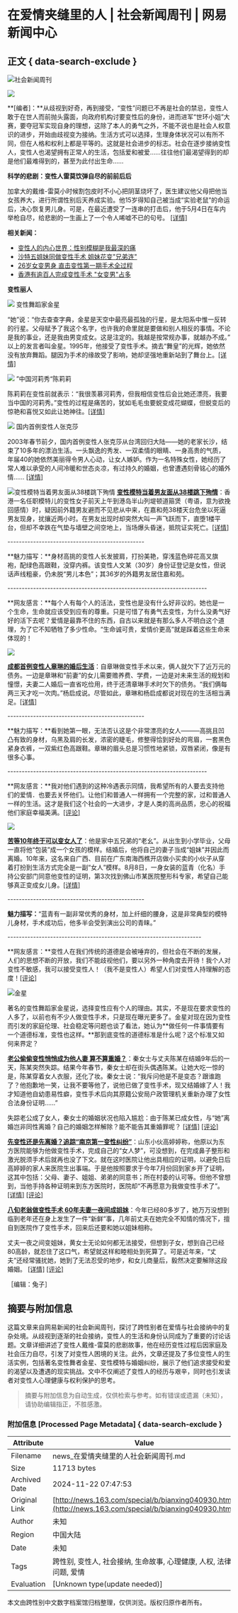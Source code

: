 # 在爱情夹缝里的人 | 社会新闻周刊 | 网易新闻中心

## 正文 { data-search-exclude }


![社会新闻周刊](http://news.163.com/images2/shehuinews_t.gif)

![](http://cimg.163.com/news/0409/30/she2.jpg)

**\[编者\]：**从歧视到好奇，再到接受，“变性”问题已不再是社会的禁忌，变性人敢于在世人而前抛头露面，向政府机构讨要变性后的身份，进而进军“世环小姐”大赛，要夺冠军实现自身的理想，这除了本人的勇气之外，不能不说也是社会人权意识的进步，开始由歧视变为接纳。生活方式可以选择，生理身体状况可以有所不同，但在人格和权利上都是平等的。这就是社会进步的标志。社会在逐步接纳变性人，变性人也渴望拥有正常人的生活，包括爱和被爱……往往他们最渴望得到的却是他们最难得到的，甚至为此付出生命……

**科学的悲剧：变性人雷莫饮弹自尽的前前后后**

加拿大的戴维-雷莫小时候割包皮时不小心把阴茎烧坏了，医生建议他父母把他当女孩养大，进行所谓性别后天养成实验。他15岁得知自己被当成“实验老鼠”的命运后，决心恢复男儿身。可是，在最近遭受了一连串的打击后，他于5月4日在车内举枪自尽，给悲剧的一生画上了一个令人唏嘘不已的句号。 [\[详情\]](http://news.163.com/2004w05/12557/2004w05_1084964801478.html)

**相关新闻：**

- [变性人的内心世界：性别模糊是我最深的痛](http://news.163.com/2004w03/12495/2004w03_1079574945493.html)
- [沙特五姐妹同做变性手术 姐妹花变"兄弟连"](http://news.163.com/2004w06/12586/2004w06_1087452480598.html)
- [26岁女变男身 直击变性第一期手术全过程](http://news.163.com/2004w07/12616/2004w07_1090036664152.html)
- [香港有逾百人完成变性手术 "女变男"占多](http://news.163.com/2004w09/12685/2004w09_1095993038569.html)

**变性丽人**

[![](http://cimg.163.com/news/0409/30/xing1.jpg)](http://news.163.com/2004w09/12691/2004w09_1096527883185.html) 变性舞蹈家金星

“她”说：“你去查查字典，金星是天空中最亮最孤独的行星，是太阳系中惟一反转的行星。父母赋予了我这个名字，也许我的命里就是要做和别人相反的事情。不论是我的事业，还是我由男变成女。这是注定的。我越是按常规办事，就越办不成。” 以上的发言者叫金星。1995年，他接受了变性手术。摘去“舞皇”的光辉，她依然没有放弃舞蹈。腿因为手术的缘故受了影响，她却坚强地重新站到了舞台上。[\[详情\]](http://news.163.com/2004w09/12691/2004w09_1096527883185.html)

[![](http://cimg.163.com/news/0409/30/jin2.jpg)](http://news.163.com/special/c/change040309.html) ”中国河莉秀“陈莉莉

陈莉莉在变性前就表示：“我很羡慕河莉秀，但我相信变性后会比她还漂亮，我要当中国的河莉秀。”变性的过程是痛苦的，犹如毛毛虫要蜕变成花蝴蝶，但蜕变后的惊艳和喜悦又如此让她神往。[\[详情\]](http://news.163.com/2004w09/12691/2004w09_1096527883185.html) 

[![](http://cimg.163.com/news/0409/30/jin3.jpg)](http://news.163.com/2004w03/12486/2004w03_1078801561006.html) 国内首例变性人张克莎

2003年春节前夕，国内首例变性人张克莎从台湾回归大陆――她的老家长沙，结束了10多年的漂泊生活。一头飘逸的秀发、一双柔情的眼睛、一身高贵的气质，年届40的她依然美丽得令男人心动，让女人嫉妒。作为一名特殊女性，她经历了常人难以承受的人间冷暖和世态炎凉，有过持久的婚姻，也曾遭遇刻骨铭心的婚外情…… [\[详情\]](http://news.163.com/2004w03/12486/2004w03_1078801561006.html)

![变性模特当着男友面从38楼跳下殉情](http://cimg.163.com/news/0409/30/bian1.jpg)  **[变性模特当着男友面从38楼跳下殉情](http://news.163.com/2004w09/12685/2004w09_1096054127673.html)**：香港一名任职模特儿的变性女子前天上午到港岛半山列堤顿道箍煲（粤语，意为欲挽回感情）时，疑因前外籍男友避而不见悲从中来，在嘉和苑38楼天台危坐以死逼男友现身，扰攘近两小时。在男友出现时却突然大叫一声飞跃而下，直堕1楼平台，但却不幸跌在气垫与墙壁之间空地上，当场爆头昏迷，抵院证实死亡。[\[详情\]](http://news.163.com/2004w09/12685/2004w09_1096054127673.html)

\------------------------------------------------

**魅力描写：**身材高挑的变性人长发披肩，打扮美艳，穿浅蓝色碎花高叉旗袍，配绿色高跟鞋，没穿内裤。该变性人文某（30岁）身份证登记是女性，但说话声线粗豪，仍未脱“男儿本色”；其36岁的外籍男友居住嘉和苑。

\----------------------------------------------------------------------

**网友感言：**每个人有每个人的活法，变性也是没有什么好非议的。她也是一个生命，生命就应该受到应有的尊重。只是可惜了有勇气去变性，为什么没勇气好好的活下去呢？爱情是最靠不住的东西，自古以来就是有那么多人不明白这个道理，为了它不知牺牲了多少性命。“生命诚可贵，爱情价更高”就是踩着这些生命来体现的！

[![](http://cimg.163.com/news/0409/30/bian2.jpg)](http://news.163.com/2004w09/12668/2004w09_1094560009392.html) 

**[成都首例变性人章琳的婚后生活](http://news.163.com/2004w09/12668/2004w09_1094560009392.html)**：自章琳做变性手术以来，俩人就欠下了近万元的债务。一边是章琳和“前妻”的女儿需要赡养费、学费，一边是对未来生活的规划和憧憬，夫妻二人婚后一直省吃俭用，终于还清章琳手术时欠下的债务。“我们俩每两三天才吃一次肉。”杨启成说。尽管如此，章琳和杨启成都说对现在的生活相当满足。[\[详情\]](http://news.163.com/2004w09/12668/2004w09_1094560009392.html)

\------------------------------------------------

**魅力描写：**看到她第一眼，无法否认这是个非常漂亮的女人———高挑且凹凸有致的身材，乌黑及肩的长发，浓密的睫毛，修整得恰到好处的弯眉，一套黑色紧身衣裤，一双紫红色高跟鞋。章琳的眉头总是习惯性地紧锁，双唇紧闭，像是有很多心事。

\----------------------------------------------------------------------

**网友感言：**我对他们遇到的这种冷遇表示同情，我希望所有的人要去支持他们的爱情．也要去关怀他们。让他们和普通人一样拥有一个完整的家，过和普通人一样的生活。这才是我们这个社会的一大进步，才是人类的高尚品质，忠心的祝福他们家庭幸福美满。[\[评论\]](http://post2.news.163.com/bbs/rep.jsp?b=biz2_bbs&i=1094610912939)

[![](http://cimg.163.com/news/0409/30/bian3.jpg)](http://news.163.com/2004w08/12639/2004w08_1092031766084.html)

**[苦等10年终于可以变女人了](http://news.163.com/2004w09/12670/2004w09_1094756841337.html)**：他是家中五兄弟的“老幺”。从出生到小学毕业，父母一直将他“包装”成一个女孩的模样。结婚后，他将自己的妻子当成“姐妹”并因此而离婚。10年来，这名来自广西、目前在广东南海西樵开店做小买卖的小伙子从穿着打扮到生活方式完全是一副“女人”模样。8月8日，一身女装的蓝青（化名）手持公安部门同意他变性的证明，第3次找到佛山市某医院整形科专家，希望自己能够真正变成女儿身。[\[详情\]](http://news.163.com/2004w08/12639/2004w08_1092031766084.html)

\------------------------------------------------

**魅力描写：**“蓝青有一副非常优秀的身材，加上纤细的腰身，这是非常典型的模特儿身材，手术成功后，他多半会受到演出公司的青睐。”

\--------------------------------------------------------------------

**网友感言：**变性人在我们传统的道德是会被唾弃的，但社会在不断的发展，人们的思想不断的开放，我们不能歧视他们，要以另外一种角度去开待！我个人对变性不敏感，我可以接受变性人！（我不是变性人）希望人们对变性人持理解的态度！[\[评论\]](http://news4.163.com/bbs/rep.jsp?b=biz2_bbs&i=1092031766118)

![金星](http://cimg.163.com/news/0409/30/tu22.jpg)

著名的变性舞蹈家金星说，选择变性应有个人的理由。其实，不是现在要求变性的人多了，以前也有不少人做变性手术，只是现在曝光更多了。金星对现在因为变性而引发的家庭伦理、社会稳定等问题也谈了看法，她认为**做任何一件事情要有一个道德标准，变性也这样。**那到底变性的道德标准是什么呢？这个标准又如何来界定？

**[老公偷偷变性悄悄成为他人妻 算不算重婚？](http://news.163.com/2004w09/12689/2004w09_1096336940735.html)**：秦女士与丈夫陈某在结婚9年后的一天，陈某突然失踪。结果今年春节，秦女士却在街头偶遇陈某。让她大吃一惊的是，陈某穿着女人衣服，还化了妆。秦女士说：“我斥问他是不是变态？跟谁跑了？他抱歉地一笑，让我不要等他了，说他已做了变性手术，现又结婚嫁了人！我才知道他自幼患易性癖，变性手术后向其原籍公安局户政管理机关重新办理了女性合法身份证明……” 

失踪老公成了女人，秦女士的婚姻状况也陷入尴尬：由于陈某已成女性，与“她”离婚岂非同性离婚？自己的婚姻怎样解除？能不能告其重婚罪呢？ [\[详情\]](http://news.163.com/2004w09/12689/2004w09_1096336940735.html) [\[评论\]](http://news4.163.com/bbs/rep.jsp?b=biz2_bbs&i=1096336944170)

**[先变性还是先离婚？追踪“南京第一变性纠纷”](http://news.163.com/2004w09/12689/2004w09_1096336940735.html)**：山东小伙高婷婷称，他原以为东方医院能够为他做变性手术，完成自己的“女人梦”，可没想到，在完成鼻子整形和激光脱须手术后就再也没了下文。就在这时医院让他出具相应的证明，以避免日后高婷婷的家人来医院生出事端。于是他按照要求于今年7月份回到家乡开了证明，这其中包括：父母、妻子、姐姐、弟弟的同意书；所在村委的认可等。但他不曾想到，当他手持各种证明来到东方医院时，医院却“不再愿意为我做变性手术了”。[\[详情\]](http://news.163.com/2004w08/12656/2004w08_1093491449413.html) [\[评论\]](http://news4.163.com/bbs/rep.jsp?b=biz2_bbs&i=1093491449496)

**[八旬老翁做变性手术 60年夫妻一夜间成姐妹](http://news.163.com/2004w06/12571/2004w06_1086154503317.html)**：今年已经80多岁了，她万万没想到临到老年还在身上发生了一件“新鲜”事，几年前丈夫在她完全不知情的情况下，擅自到医院作了变性手术，回来后还要和她以姐妹相称。 

丈夫一夜之间变姐妹，黄女士无论如何都无法接受，但想到子女，想到自己已经80高龄，就忍住了这口气，希望就这样和睦相处到死算了。可是近年来，“丈夫”还经常骚扰她，她到了无法忍受的地步，和女儿商量后，毅然决定要解除这段婚姻。 [\[详情\]](http://news.163.com/2004w06/12571/2004w06_1086154503317.html) [\[评论\]](http://news4.163.com/bbs/rep.jsp?b=biz2_bbs&i=1086154511654)

［编辑：兔子］
<!-- tcd_original_link http://news.163.com/special/b/bianxing040930.html -->
## 摘要与附加信息

<!-- tcd_abstract -->
这篇文章来自网易新闻的社会新闻周刊，探讨了跨性别者在爱情与社会接纳中的复杂处境。从歧视到逐渐的社会接纳，变性人的生活和身份认同成为了重要的讨论话题。文章详细讲述了变性人戴维-雷莫的悲剧故事，他在经历变性过程后因家庭及社会压力自尽，引发了对变性人困境的关注。此外，文章还提及了多位变性人的生活实例，包括著名变性舞者金星、变性模特与婚姻纠纷，展示了他们追求接受和爱的渴望以及遭遇的现实挑战。文中不仅阐述了变性人的经历与艰辛，同时也引发读者对变性人心理健康与权利保护的思考。
<!-- tcd_abstract_end -->

> 摘要与附加信息为自动生成，仅供检索与参考。如有错误或遗漏（未知），请协助编辑指正，不胜感激。

### 附加信息 [Processed Page Metadata] { data-search-exclude }

| Attribute       | Value                                  |
|-----------------|----------------------------------------|
| Filename        | news_在爱情夹缝里的人社会新闻周刊.md                             |
| Size            | 11713 bytes                           |
| Archived Date   | 2024-11-22 07:47:53                             |
| Original Link   | [http://news.163.com/special/b/bianxing040930.html](http://news.163.com/special/b/bianxing040930.html)                       |
| Author          | 未知                               |
| Region          | 中国大陆                               |
| Date            | 未知                                 |
| Tags            | 跨性别, 变性人, 社会接纳, 生命故事, 心理健康, 人权, 法律问题, 爱情                                 |
| Evaluation            | [Unknown type(update needed)]                                 |
<!-- tcd_table_end -->

本文由跨性别中文数字档案馆归档整理，仅供浏览。版权归原作者所有。
